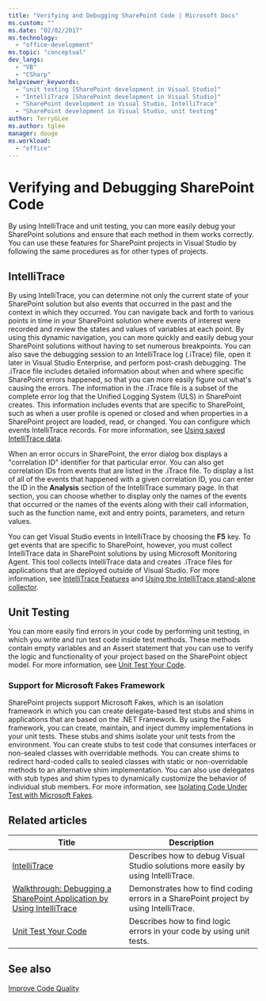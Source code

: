 ```yaml
---
title: "Verifying and Debugging SharePoint Code | Microsoft Docs"
ms.custom: ""
ms.date: "02/02/2017"
ms.technology: 
  - "office-development"
ms.topic: "conceptual"
dev_langs: 
  - "VB"
  - "CSharp"
helpviewer_keywords: 
  - "unit testing [SharePoint development in Visual Studio]"
  - "IntelliTrace [SharePoint development in Visual Studio]"
  - "SharePoint development in Visual Studio, IntelliTrace"
  - "SharePoint development in Visual Studio, unit testing"
author: TerryGLee
ms.author: tglee
manager: douge
ms.workload: 
  - "office"
---
```

# Verifying and Debugging SharePoint Code
 
By using IntelliTrace and unit testing, you can more easily debug your SharePoint solutions and ensure that each method in them works correctly. You can use these features for SharePoint projects in Visual Studio by following the same procedures as for other types of projects.

## IntelliTrace

By using IntelliTrace, you can determine not only the current state of your SharePoint solution but also events that occurred in the past and the context in which they occurred. You can navigate back and forth to various points in time in your SharePoint solution where events of interest were recorded and review the states and values of variables at each point. By using this dynamic navigation, you can more quickly and easily debug your SharePoint solutions without having to set numerous breakpoints. You can also save the debugging session to an IntelliTrace log (.iTrace) file, open it later in Visual Studio Enterprise, and perform post-crash debugging. The .iTrace file includes detailed information about when and where specific SharePoint errors happened, so that you can more easily figure out what's causing the errors. The information in the .iTrace file is a subset of the complete error log that the Unified Logging System (ULS) in SharePoint creates. This information includes events that are specific to SharePoint, such as when a user profile is opened or closed and when properties in a SharePoint project are loaded, read, or changed. You can configure which events IntelliTrace records. For more information, see [Using saved IntelliTrace data](/visualstudio/debugger/using-saved-intellitrace-data).

When an error occurs in SharePoint, the error dialog box displays a "correlation ID" identifier for that particular error. You can also get correlation IDs from events that are listed in the .iTrace file. To display a list of all of the events that happened with a given correlation ID, you can enter the ID in the **Analysis** section of the IntelliTrace summary page. In that section, you can choose whether to display only the names of the events that occurred or the names of the events along with their call information, such as the function name, exit and entry points, parameters, and return values.

You can get Visual Studio events in IntelliTrace by choosing the **F5** key. To get events that are specific to SharePoint, however, you must collect IntelliTrace data in SharePoint solutions by using Microsoft Monitoring Agent. This tool collects IntelliTrace data and creates .iTrace files for applications that are deployed outside of Visual Studio. For more information, see [IntelliTrace Features](/visualstudio/debugger/intellitrace-features) and [Using the IntelliTrace stand-alone collector](/visualstudio/debugger/using-the-intellitrace-stand-alone-collector).

## Unit Testing

You can more easily find errors in your code by performing unit testing, in which you write and run test code inside test methods. These methods contain empty variables and an Assert statement that you can use to verify the logic and functionality of your project based on the SharePoint object model. For more information, see [Unit Test Your Code](/visualstudio/test/unit-test-your-code).

### Support for Microsoft Fakes Framework

SharePoint projects support Microsoft Fakes, which is an isolation framework in which you can create delegate-based test stubs and shims in applications that are based on the .NET Framework. By using the Fakes framework, you can create, maintain, and inject dummy implementations in your unit tests. These stubs and shims isolate your unit tests from the environment. You can create stubs to test code that consumes interfaces or non-sealed classes with overridable methods. You can create shims to redirect hard-coded calls to sealed classes with static or non-overridable methods to an alternative shim implementation. You can also use delegates with stub types and shim types to dynamically customize the behavior of individual stub members. For more information, see [Isolating Code Under Test with Microsoft Fakes](/visualstudio/test/isolating-code-under-test-with-microsoft-fakes).

## Related articles

|Title|Description|
|-----------|-----------------|
|[IntelliTrace](/visualstudio/debugger/intellitrace)|Describes how to debug Visual Studio solutions more easily by using IntelliTrace.|
|[Walkthrough: Debugging a SharePoint Application by Using IntelliTrace](../sharepoint/walkthrough-debugging-a-sharepoint-application-by-using-intellitrace.md)|Demonstrates how to find coding errors in a SharePoint project by using IntelliTrace.|
|[Unit Test Your Code](/visualstudio/test/unit-test-your-code)|Describes how to find logic errors in your code by using unit tests.|

## See also

[Improve Code Quality](/visualstudio/test/improve-code-quality)
